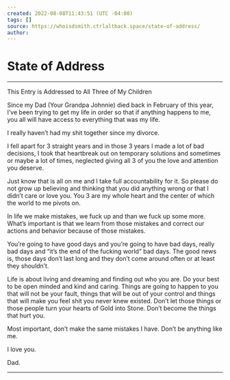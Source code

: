 ```yaml
---
created: 2022-08-08T11:43:51 (UTC -04:00)
tags: []
source: https://whoisdsmith.ctrlaltback.space/state-of-address/
author: 
---
```


# State of Address

---

This Entry is Addressed to All Three of My Children

Since my Dad (Your Grandpa Johnnie) died back in February of this year, I’ve been trying to get my life in order so that if anything happens to me, you all will have access to everything that was my life.

I really haven’t had my shit together since my divorce.

I fell apart for 3 straight years and in those 3 years I made a lot of bad decisions, I took that heartbreak out on temporary solutions and sometimes or maybe a lot of times, neglected giving all 3 of you the love and attention you deserve.

Just know that is all on me and I take full accountability for it. So please do not grow up believing and thinking that you did anything wrong or that I didn’t care or love you. You 3 are my whole heart and the center of which the world to me pivots on.  

In life we make mistakes, we fuck up and than we fuck up some more. What’s important is that we learn from those mistakes and correct our actions and behavior because of those mistakes.

You’re going to have good days and you’re going to have bad days, really bad days and “it’s the end of the fucking world” bad days. The good news is, those days don’t last long and they don’t come around often or at least they shouldn’t.

Life is about living and dreaming and finding out who you are. Do your best to be open minded and kind and caring. Things are going to happen to you that will not be your fault, things that will be out of your control and things that will make you feel shit you never knew existed. Don’t let those things or those people turn your hearts of Gold into Stone. Don’t become the things that hurt you.

Most important, don’t make the same mistakes I have. Don’t be anything like me.

I love you.

Dad.


---